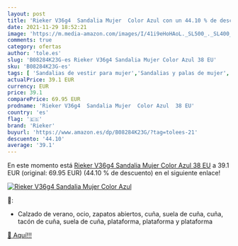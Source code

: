 ```yaml
---
layout: post
title: 'Rieker V36g4  Sandalia Mujer  Color Azul con un 44.10 % de descuento'
date: 2021-11-29 18:52:21
image: 'https://m.media-amazon.com/images/I/41i9eHoHAoL._SL500_._SL400_.jpg'
comments: true
category: ofertas
author: 'tole.es'
slug: 'B08284K23G-es Rieker V36g4 Sandalia Mujer Color Azul 38 EU'
sku: 'B08284K23G-es'
tags: [ 'Sandalias de vestir para mujer','Sandalias y palas de mujer','Zapatos','Zapatos para mujer','Zapatos y complementos','rieker','sandalia', ]
actualPrice: 39.1 EUR
currency: EUR
price: 39.1
comparePrice: 69.95 EUR
prodname: 'Rieker V36g4  Sandalia Mujer  Color Azul  38 EU'
country: 'es'
flag: '🇪🇸'
brand: 'Rieker'
buyurl: 'https://www.amazon.es/dp/B08284K23G/?tag=tolees-21'
descuento: '44.10'
average: '39.1'
---
```


En este momento está [Rieker V36g4  Sandalia Mujer  Color Azul  38 EU](https://www.amazon.es/dp/B08284K23G/?tag=tolees-21) a 39.1 EUR (original: 69.95 EUR) (44.10 %  de descuento) en el siguiente enlace!

[![Rieker V36g4  Sandalia Mujer  Color Azul](https://m.media-amazon.com/images/I/41i9eHoHAoL._SL500_._SL400_.jpg)](https://www.amazon.es/dp/B08284K23G/?tag=tolees-21)

🔎:

- Calzado de verano, ocio, zapatos abiertos, cuña, suela de cuña, cuña, tacón de cuña, suela de cuña, plataforma, plataforma y plataforma

[🛒 Aquí!!!](https://www.amazon.es/dp/B08284K23G/?tag=tolees-21)
